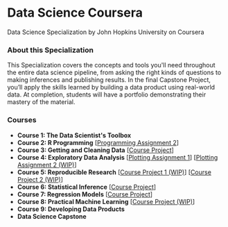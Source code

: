 # Data Science Coursera
Data Science Specialization by John Hopkins University on Coursera

### About this Specialization
This Specialization covers the concepts and tools you'll need throughout the entire data science pipeline, from asking the right kinds of questions to making inferences and publishing results. In the final Capstone Project, you’ll apply the skills learned by building a data product using real-world data. At completion, students will have a portfolio demonstrating their mastery of the material.

### Courses
* <b>Course 1: The Data Scientist's Toolbox</b>
* <b>Course 2: R Programming</b> [<a href="https://github.com/xujiachang1024/R_Programming">Programming Assignment 2</a>]
* <b>Course 3: Getting and Cleaning Data</b> [<a href="https://github.com/xujiachang1024/CleaningData_Project">Course Project</a>]
* <b>Course 4: Exploratory Data Analysis</b> [<a href="https://github.com/xujiachang1024/Exploratory_Plotting1">Plotting Assignment 1</a>] [<a href="https://github.com/xujiachang1024/Exploratory_Plotting2">Plotting Assignment 2 (WIP)</a>]
* <b>Course 5: Reproducible Research</b> [<a href="https://github.com/xujiachang1024/ReproducibleResearch_Project1">Course Project 1 (WIP)</a>] [<a href="https://github.com/xujiachang1024/ReproducibleResearch_Project2">Course Project 2 (WIP)</a>]
* <b>Course 6: Statistical Inference</b> [<a href="https://github.com/xujiachang1024/Inference_Project">Course Project</a>]
* <b>Course 7: Regression Models</b> [<a href="https://github.com/xujiachang1024/Regression_Project">Course Project</a>]
* <b>Course 8: Practical Machine Learning</b> [<a href="https://github.com/xujiachang1024/MachineLearning_Project">Course Project (WIP)</a>]
* <b>Course 9: Developing Data Products</b>
* <b>Data Science Capstone</b>
